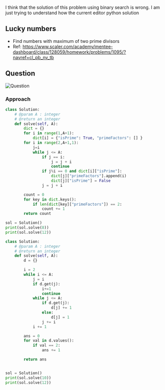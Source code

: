 
I think that the solution of this problem using binary search is wrong.
I am just trying to understand how the current editor python solution

## Lucky numbers
- Find numbers with maximum of two prime divisors
- Ref: https://www.scaler.com/academy/mentee-dashboard/class/128059/homework/problems/1095/?navref=cl_pb_nv_tb

## Question
![Question](http://ankit-portfolio.s3-ap-southeast-1.amazonaws.com/images/datastructures/scaler/017-lucky-numbers-question.png)

### Approach

```py
class Solution:
    # @param A : integer
    # @return an integer
    def solve(self, A):
        dict = {}
        for i in range(1,A+1):
            dict[i] = {"isPrime": True, "primeFactors": [] }
        for i in range(2,A+1,1):
            j=i
            while j <= A:
                if j == i:
                    j = j + i
                    continue
                if j%i == 0 and dict[i]["isPrime"]:
                    dict[j]["primeFactors"].append(i)
                    dict[j]["isPrime"] = False
                j = j + i

        count = 0
        for key in dict.keys():
            if len(dict[key]["primeFactors"]) == 2:
                count += 1
        return count

sol = Solution()
print(sol.solve(8))
print(sol.solve(12))

```


```py
class Solution:
    # @param A : integer
    # @return an integer
    def solve(self, A):
        d = {}

        i = 2
        while i <= A:
            j = i
            if d.get(j):
                i+=1
                continue
            while j <= A:
                if d.get(j):
                    d[j] += 1
                else:
                    d[j] = 1
                j += i
            i += 1

        ans = 0
        for val in d.values():
            if val == 2:
                ans += 1

        return ans


sol = Solution()
print(sol.solve(10))
print(sol.solve(12))
```